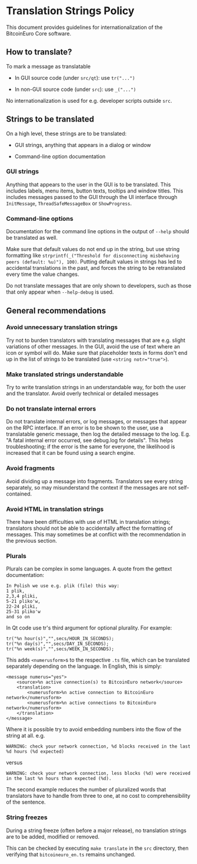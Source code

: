 Translation Strings Policy
===========================

This document provides guidelines for internationalization of the BitcoinEuro Core software.

How to translate?
------------------

To mark a message as translatable

- In GUI source code (under `src/qt`): use `tr("...")`

- In non-GUI source code (under `src`): use `_("...")`

No internationalization is used for e.g. developer scripts outside `src`.

Strings to be translated
-------------------------

On a high level, these strings are to be translated:

- GUI strings, anything that appears in a dialog or window

- Command-line option documentation

### GUI strings

Anything that appears to the user in the GUI is to be translated. This includes labels, menu items, button texts, tooltips and window titles.
This includes messages passed to the GUI through the UI interface through `InitMessage`, `ThreadSafeMessageBox` or `ShowProgress`.

### Command-line options

Documentation for the command line options in the output of `--help` should be translated as well.

Make sure that default values do not end up in the string, but use string formatting like `strprintf(_("Threshold for disconnecting misbehaving peers (default: %u)"), 100)`. Putting default values in strings has led to accidental translations in the past, and forces the string to be retranslated every time the value changes.

Do not translate messages that are only shown to developers, such as those that only appear when `--help-debug` is used.

General recommendations
------------------------

### Avoid unnecessary translation strings

Try not to burden translators with translating messages that are e.g. slight variations of other messages.
In the GUI, avoid the use of text where an icon or symbol will do.
Make sure that placeholder texts in forms don't end up in the list of strings to be translated (use `<string notr="true">`).

### Make translated strings understandable

Try to write translation strings in an understandable way, for both the user and the translator. Avoid overly technical or detailed messages

### Do not translate internal errors

Do not translate internal errors, or log messages, or messages that appear on the RPC interface. If an error is to be shown to the user,
use a translatable generic message, then log the detailed message to the log. E.g. "A fatal internal error occurred, see debug.log for details".
This helps troubleshooting; if the error is the same for everyone, the likelihood is increased that it can be found using a search engine.

### Avoid fragments

Avoid dividing up a message into fragments. Translators see every string separately, so may misunderstand the context if the messages are not self-contained.

### Avoid HTML in translation strings

There have been difficulties with use of HTML in translation strings; translators should not be able to accidentally affect the formatting of messages.
This may sometimes be at conflict with the recommendation in the previous section.

### Plurals

Plurals can be complex in some languages. A quote from the gettext documentation:

    In Polish we use e.g. plik (file) this way:
    1 plik,
    2,3,4 pliki,
    5-21 pliko'w,
    22-24 pliki,
    25-31 pliko'w
    and so on

In Qt code use tr's third argument for optional plurality. For example:

    tr("%n hour(s)","",secs/HOUR_IN_SECONDS);
    tr("%n day(s)","",secs/DAY_IN_SECONDS);
    tr("%n week(s)","",secs/WEEK_IN_SECONDS);

This adds `<numerusform>`s to the respective `.ts` file, which can be translated separately depending on the language. In English, this is simply:

    <message numerus="yes">
        <source>%n active connection(s) to BitcoinEuro network</source>
        <translation>
            <numerusform>%n active connection to BitcoinEuro network</numerusform>
            <numerusform>%n active connections to BitcoinEuro network</numerusform>
        </translation>
    </message>

Where it is possible try to avoid embedding numbers into the flow of the string at all. e.g.

    WARNING: check your network connection, %d blocks received in the last %d hours (%d expected)

versus

    WARNING: check your network connection, less blocks (%d) were received in the last %n hours than expected (%d).

The second example reduces the number of pluralized words that translators have to handle from three to one, at no cost to comprehensibility of the sentence.

### String freezes

During a string freeze (often before a major release), no translation strings are to be added, modified or removed.

This can be checked by executing `make translate` in the `src` directory, then verifying that `bitcoineuro_en.ts` remains unchanged.
